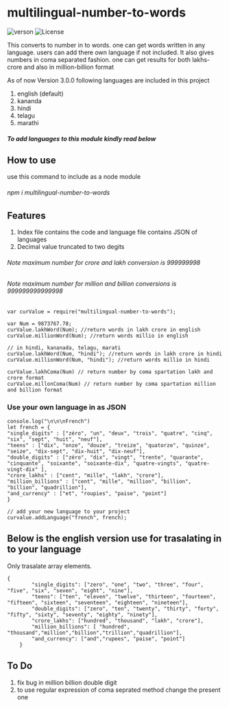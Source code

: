 # multilingual-number-to-words
![verson](https://img.shields.io/badge/version-5.0.0-green.svg)
![License](https://img.shields.io/badge/License-MIT-yellowgreen.svg)

This converts to number in to words. one can get words written in any language. users can add there own language if not included. It also gives numbers in coma separated fashion. one can get results for both lakhs-crore and also in million-billion format


As of now Version 3.0.0 following languages are included in this project
1. english (default)
2. kananda
3. hindi
4. telagu
5. marathi
##### To add languages to this module kindly read below

## How to use
use this command to include as a node module
###### npm i multilingual-number-to-words

## Features
1. Index file contains the code and language file contains JSON of languages
2. Decimal value truncated to two degits

###### Note maximum number for crore and lakh conversion is 999999998
###### Note maximum number for million and billion conversions is 999999999999998

```
var curValue = require("multilingual-number-to-words");

var Num = 9873767.78;
curValue.lakhWord(Num); //return words in lakh crore in english
curValue.millionWord(Num); //return words millio in english

// in hindi, kananada, telagu, marati
curValue.lakhWord(Num, "hindi"); //return words in lakh crore in hindi
curValue.millionWord(Num, "hindi"); //return words millio in hindi

curValue.lakhComa(Num) // return number by coma spartation lakh and crore format
curValue.millonComa(Num) // return number by coma spartation million and billion format

```


### Use your own language in as JSON
```
console.log("\n\n\nFrench")
let french = {
"single_digits" : ["zéro", "un", "deux", "trois", "quatre", "cinq", "six", "sept", "huit", "neuf"],
"teens" : ["dix", "onze", "douze", "treize", "quatorze", "quinze", "seize", "dix-sept", "dix-huit", "dix-neuf"],
"double_digits" : ["zéro", "dix", "vingt", "trente", "quarante", "cinquante", "soixante", "soixante-dix", "quatre-vingts", "quatre-vingt-dix" ],
"crore_lakhs" : ["cent", "mille", "lakh", "crore"],
"million_billions" : ["cent", "mille", "million", "billion", "billion", "quadrillion"],
"and_currency" : ["et", "roupies", "paise", "point"]
}

// add your new language to your project
curvalue.addLanguage("french", french);
```

## Below is the english version use for trasalating in to your language
Only trasalate array elements.
```
{   
        "single_digits": ["zero", "one", "two", "three", "four", "five", "six", "seven", "eight", "nine"],
        "teens": ["ten", "eleven", "twelve", "thirteen", "fourteen", "fifteen", "sixteen", "seventeen", "eighteen", "nineteen"],
        "double_digits": ["zero", "ten", "twenty", "thirty", "forty", "fifty", "sixty", "seventy", "eighty", "ninety"],
        "crore_lakhs": ["hundred", "thousand", "lakh", "crore"],
        "million_billions": [ "hundred", "thousand","million","billion","trillion","quadrillion"],
        "and_currency": ["and","rupees", "paise", "point"]
    }
```


## To Do
1.  fix bug in million billion double digit 
2.  to use regular expression of coma seprated method change the present one
